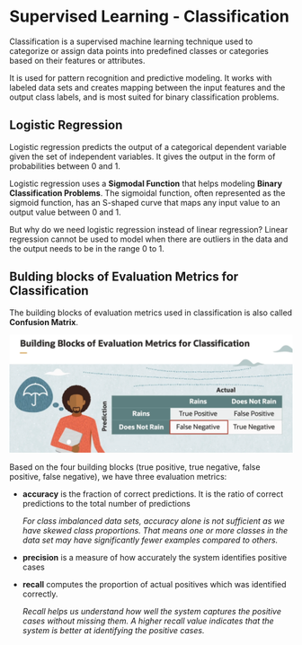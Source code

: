 # Supervised Learning - Classification

Classification is a supervised machine learning technique used to categorize or assign data points into predefined classes or categories based on their features or attributes.

It is used for pattern recognition and predictive modeling. It works with labeled data sets and creates mapping between the input features and the output class labels, and is most suited for binary classification problems.

## Logistic Regression

Logistic regression predicts the output of a categorical dependent variable given the set of independent variables. It gives the output in the form of probabilities between 0 and 1.

Logistic regression uses a **Sigmodal Function** that helps modeling **Binary Classification Problems**. The sigmoidal function, often represented as the sigmoid function, has an S-shaped curve that maps any input value to an output value between 0 and 1.

But why do we need logistic regression instead of linear regression? Linear regression cannot be used to model when there are outliers in the data and the output needs to be in the range 0 to 1.

## Bulding blocks of Evaluation Metrics for Classification

The building blocks of evaluation metrics used in classification is also called **Confusion Matrix**.

![Confusion Matrix Example](../images/confusion_matrix.png)

Based on the four building blocks (true positive, true negative, false positive, false negative), we have three evaluation metrics:

- **accuracy** is the fraction of correct predictions. It is the ratio of correct predictions to the total number of predictions

    *For class imbalanced data sets, accuracy alone is not sufficient as we have skewed class proportions. That means one or more classes in the data set may have significantly fewer examples compared to others.*

- **precision** is a measure of how accurately the system identifies positive cases

- **recall** computes the proportion of actual positives which was identified correctly. 

    *Recall helps us understand how well the system captures the positive cases without missing them. A higher recall value indicates that the system is better at identifying the positive cases.*
